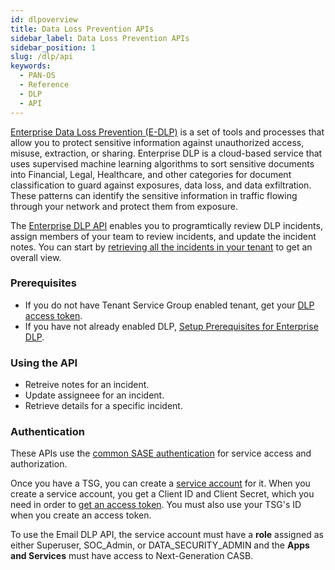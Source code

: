 ```yaml
---
id: dlpoverview
title: Data Loss Prevention APIs
sidebar_label: Data Loss Prevention APIs
sidebar_position: 1
slug: /dlp/api
keywords:
  - PAN-OS
  - Reference
  - DLP
  - API
---
```


[Enterprise Data Loss Prevention (E-DLP)](https://www.paloaltonetworks.com/network-security/enterprise-data-loss-prevention) is a set of tools and processes that allow you to protect sensitive information against unauthorized access, misuse, extraction, or sharing.
Enterprise DLP is a cloud-based service that uses supervised machine learning algorithms to sort sensitive documents into Financial, Legal, Healthcare, and other categories for document classification to guard against exposures, data loss, and data exfiltration. These patterns can identify the sensitive information in traffic flowing through your network and protect them from exposure. 

The [Enterprise DLP API](https://docs.paloaltonetworks.com/enterprise-dlp/enterprise-dlp-api/enterprise-dlp-api-overview/get-started-with-enterprise-dlp-api) enables you to programtically review DLP incidents, assign members of your team to review incidents, and update the incident notes. You can start by [retrieving all the incidents in your tenant](/dlp/api/get-v-2-api-incidents/) to get an overall view.

### Prerequisites
* If you do not have Tenant Service Group enabled tenant, get your [DLP access token](https://docs.paloaltonetworks.com/enterprise-dlp/enterprise-dlp-api/enterprise-dlp-api-overview/get-started-with-enterprise-dlp-api).
* If you have not already enabled DLP, [Setup Prerequisites for Enterprise DLP](https://docs.paloaltonetworks.com/enterprise-dlp/enterprise-dlp-admin/enterprise-dlp-overview/setup-prerequisites-for-enterprise-dlp).

### Using the API
* Retreive notes for an incident.
* Update assigneee for an incident.
* Retrieve details for a specific incident.


### Authentication

These APIs use the [common SASE authentication](/sase/docs/getstarted) for service access and authorization.

Once you have a TSG, you can create a [service account](/sase/docs/service-accounts) for it.
When you create a service account, you get a Client ID and Client Secret, which you need in order to
[get an access token](/sase/api/auth/post-auth-v-1-oauth-2-access-token).
You must also use your TSG's ID when you create an access token.

To use the Email DLP API, the service account must have a **role** assigned as either Superuser, SOC_Admin, or DATA_SECURITY_ADMIN and the **Apps and Services** must have access to Next-Generation CASB.